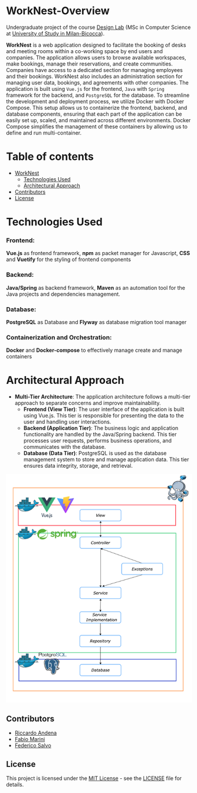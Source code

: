 # WorkNest-Overview

Undergraduate project of the course [Design Lab](https://elearning.unimib.it/course/info.php?id=51444) (MSc in Computer Science at [University of Study in Milan-Bicocca](https://en.unimib.it/)).

**WorkNest** is a web application designed to facilitate the booking of desks and meeting rooms within a co-working space by end users and companies. The application allows users to browse available workspaces, make bookings, manage their reservations, and create communities. Companies have access to a dedicated section for managing employees and their bookings. WorkNest also includes an administration section for managing user data, bookings, and agreements with other companies. The application is built using `Vue.js` for the frontend, `Java` with `Spring` framework for the backend, and `PostgreSQL` for the database.
To streamline the development and deployment process, we utilize Docker with Docker Compose. This setup allows us to containerize the frontend, backend, and database components, ensuring that each part of the application can be easily set up, scaled, and maintained across different environments. Docker Compose simplifies the management of these containers by allowing us to define and run multi-container.

# Table of contents

- [WorkNest](#worknest-overview)
  -  [Technologies Used](#technologies-used)
  -  [Architectural Approach](#architectural-approach)
- [Contributors](#contributors)
- [License](#license)

# Technologies Used
### Frontend: 
**Vue.js** as frontend framework, **npm** as packet manager for Javascript, **CSS** and **Vuetify** for the styling of frontend components

### Backend:
**Java/Spring** as backend framework, **Maven** as an automation tool for the Java projects and dependencies management.


### Database:
**PostgreSQL** as Database and **Flyway** as database migration tool manager

### Containerization and Orchestration:
**Docker** and **Docker-compose** to effectively manage create and manage containers


# Architectural Approach
- **Multi-Tier Architecture**: The application architecture follows a multi-tier approach to separate concerns and improve maintainability.
    - **Frontend (View Tier)**: The user interface of the application is built using Vue.js. This tier is responsible for presenting the data to the user and handling user interactions.
    - **Backend (Application Tier)**: The business logic and application functionality are handled by the Java/Spring backend. This tier processes user requests, performs business operations, and communicates with the database.
    - **Database (Data Tier)**: PostgreSQL is used as the database management system to store and manage application data. This tier ensures data integrity, storage, and retrieval.

![Project Architecture](./project_architecture.png)

## Contributors

  - [Riccardo Andena](mailto:r.andena@campus.unimib.it)
  - [Fabio Marini](mailto:f.marini14@campus.unimib.it)
  - [Federico Salvo](mailto:f.salvo2@campus.unimib.it)

## License

This project is licensed under the [MIT License](LICENSE) - see the [LICENSE](LICENSE) file for details.

